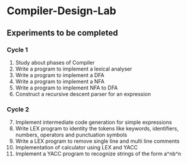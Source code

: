 # Compiler-Design-Lab
## Experiments to be completed
### Cycle 1
1. Study about phases of Compiler
2. Write a program to implement a lexical analyser
3. Write a program to implement a DFA
4. Write a program to implement a NFA
5. Write a program to implement NFA to DFA
5. Construct a recursive descent parser for an expression

### Cycle 2
7. Implement intermediate code generation for simple expressions
8. Write LEX program to identity the tokens like keywords, identifiers, numbers, operators and punctuation symbols
9. Write a LEX program to remove single line and multi line comments
10. Implementation of calculator using LEX and YACC
11. Implement a YACC program to recognize strings of the form a^nb^n